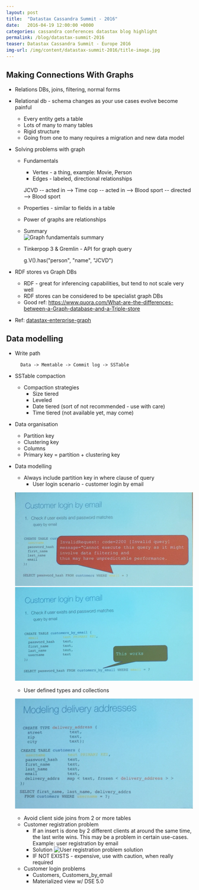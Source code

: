 ```yaml
---
layout: post
title:  "Datastax Cassandra Summit - 2016"
date:   2016-04-19 12:00:00 +0000
categories: cassandra conferences datastax blog highlight
permalink: /blog/datastax-summit-2016
teaser: Datastax Cassandra Summit - Europe 2016
img-url: /img/content/datastax-summit-2016/title-image.jpg
---
```


## Making Connections With Graphs

* Relations DBs, joins, filtering, normal forms
* Relational db - schema changes as your use cases evolve become painful
    * Every entity gets a table
    * Lots of many to many tables
    * Rigid structure
    * Going from one to many requires a migration and new data model
* Solving problems with graph
    * Fundamentals
        * Vertex - a thing, example: Movie, Person
        * Edges - labeled, directional relationships
        
        JCVD -- acted in --> Time cop
             -- acted in --> Blood sport
             -- directed --> Blood sport

    * Properties - similar to fields in a table             
    * Power of graphs are relationships
    * Summary    
    ![Graph fundamentals summary](/img/content/datastax-summit-2016/datastax-summit-dse-summary.png)
        
    * Tinkerpop 3 & Gremlin - API for graph query
    
        g.V().has("person", "name", "JCVD")
              
* RDF stores vs Graph DBs
    * RDF - great for inferencing capabilities, but tend to not scale very well
    * RDF stores can be considered to be specialist graph DBs  
    * Good ref: https://www.quora.com/What-are-the-differences-between-a-Graph-database-and-a-Triple-store
              
* Ref: [datastax-enterprise-graph](http://www.datastax.com/products/datastax-enterprise-graph)            
  
## Data modelling
  
* Write path
    
        Data -> Memtable -> Commit log -> SSTable
    
* SSTable compaction
    * Compaction strategies
        * Size tiered
        * Leveled
        * Date tiered (sort of not recommended - use with care)
        * Time tiered (not available yet, may come)
        
* Data organisation
    * Partition key
    * Clustering key
    * Columns
    * Primary key = partition + clustering key
    
* Data modelling
    * Always include partition key in where clause of query
        * User login scenario - customer login by email
        
    ![Login scenario - Problem](/img/content/datastax-summit-2016/datastax-summit-dse-login-scenario.png)
    ![Login scenario - Solution](/img/content/datastax-summit-2016/datastax-summit-login-problem-solution.png)
        
    * User defined types and collections
    
    ![User defined types](/img/content/datastax-summit-2016/datatstax-summit-dse-user-defined-types.png)
   
    * Avoid client side joins from 2 or more tables
    * Customer registration problem
        * If an insert is done by 2 different clients at around the same time, the last write wins. This may be a 
        problem in certain use-cases. Example: user registration by email
        * Solution ![User registration problem solution](/img/content/datastax-summit-2016/datatstax-summit-dse-customer-registration-problem-solution.png)
        * IF NOT EXISTS - expensive, use with caution, when really required
    * Customer login problems
        * Customers, Customers_by_email
        * Materialized view w/ DSE 5.0                
    
    
    
    
  
    
    